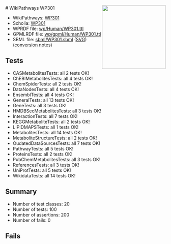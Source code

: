 <img style="float: right; width: 200px" src="../logo.png" />
# WikiPathways WP301

* WikiPathways: [WP301](https://identifiers.org/wikipathways:WP301)
* Scholia: [WP301](https://scholia.toolforge.org/wikipathways/WP301)
* WPRDF file: [wp/Human/WP301.ttl](../wp/Human/WP301.ttl)
* GPMLRDF file: [wp/gpml/Human/WP301.ttl](../wp/gpml/Human/WP301.ttl)
* SBML file: [sbml/WP301.sbml](../sbml/WP301.sbml) ([SVG](../sbml/WP301.svg)) ([conversion notes](../sbml/WP301.txt))

## Tests
* CASMetabolitesTests: all 2 tests OK!
* ChEBIMetabolitesTests: all 4 tests OK!
* ChemSpiderTests: all 2 tests OK!
* DataNodesTests: all 4 tests OK!
* EnsemblTests: all 4 tests OK!
* GeneralTests: all 13 tests OK!
* GeneTests: all 3 tests OK!
* HMDBSecMetabolitesTests: all 3 tests OK!
* InteractionTests: all 7 tests OK!
* KEGGMetaboliteTests: all 2 tests OK!
* LIPIDMAPSTests: all 1 tests OK!
* MetabolitesTests: all 14 tests OK!
* MetaboliteStructureTests: all 2 tests OK!
* OudatedDataSourcesTests: all 7 tests OK!
* PathwayTests: all 5 tests OK!
* ProteinsTests: all 2 tests OK!
* PubChemMetabolitesTests: all 3 tests OK!
* ReferencesTests: all 3 tests OK!
* UniProtTests: all 5 tests OK!
* WikidataTests: all 14 tests OK!


## Summary

* Number of test classes: 20
* Number of tests: 100
* Number of assertions: 200
* Number of fails: 0

## Fails

